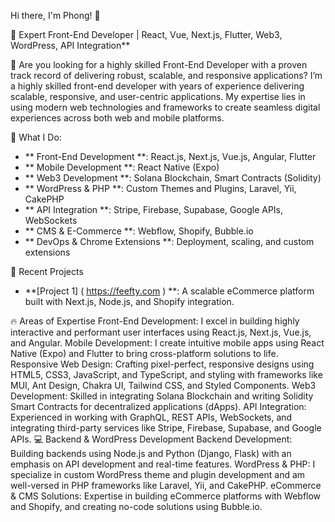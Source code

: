 Hi there, I'm Phong! 👋

🔭 Expert Front-End Developer | React, Vue, Next.js, Flutter, Web3, WordPress, API Integration**

🌱 Are you looking for a highly skilled Front-End Developer with a proven track record of delivering robust, scalable, and responsive applications?
I’m a highly skilled front-end developer with years of experience delivering scalable, responsive, and user-centric applications. My expertise lies in using modern web technologies and frameworks to create seamless digital experiences across both web and mobile platforms.

💼 What I Do:
- ** Front-End Development **: React.js, Next.js, Vue.js, Angular, Flutter
- ** Mobile Development **: React Native (Expo)
- ** Web3 Development **: Solana Blockchain, Smart Contracts (Solidity)
- ** WordPress & PHP **: Custom Themes and Plugins, Laravel, Yii, CakePHP
- ** API Integration **: Stripe, Firebase, Supabase, Google APIs, WebSockets
- ** CMS & E-Commerce **: Webflow, Shopify, Bubble.io
- ** DevOps & Chrome Extensions **: Deployment, scaling, and custom extensions

🚀 Recent Projects
- **[Project 1] ( https://feefty.com ) **: A scalable eCommerce platform built with Next.js, Node.js, and Shopify integration.

🔥 Areas of Expertise
Front-End Development: I excel in building highly interactive and performant user interfaces using React.js, Next.js, Vue.js, and Angular.
Mobile Development: I create intuitive mobile apps using React Native (Expo) and Flutter to bring cross-platform solutions to life.
Responsive Web Design: Crafting pixel-perfect, responsive designs using HTML5, CSS3, JavaScript, and TypeScript, and styling with frameworks like MUI, Ant Design, Chakra UI, Tailwind CSS, and Styled Components.
Web3 Development: Skilled in integrating Solana Blockchain and writing Solidity Smart Contracts for decentralized applications (dApps).
API Integration: Experienced in working with GraphQL, REST APIs, WebSockets, and integrating third-party services like Stripe, Firebase, Supabase, and Google APIs.
💻 Backend & WordPress Development
Backend Development: Building backends using Node.js and Python (Django, Flask) with an emphasis on API development and real-time features.
WordPress & PHP: I specialize in custom WordPress theme and plugin development and am well-versed in PHP frameworks like Laravel, Yii, and CakePHP.
eCommerce & CMS Solutions: Expertise in building eCommerce platforms with Webflow and Shopify, and creating no-code solutions using Bubble.io.

